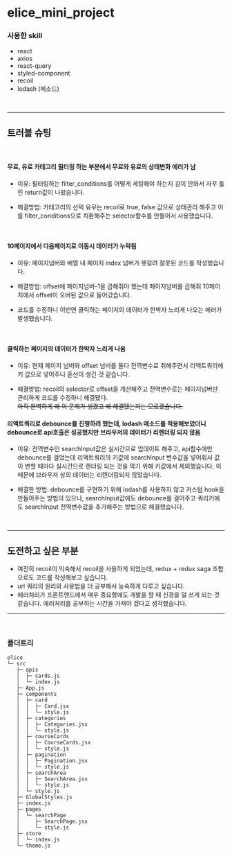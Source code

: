 # elice_mini_project

### 사용한 skill

- react
- axios
- react-query
- styled-component
- recoil
- lodash (메소드)

<br>

---

## 트러블 슈팅

<br>

#### 무료, 유료 카테고리 필터링 하는 부분에서 무료와 유료의 상태변화 에러가 남

- 이유: 필터링하는 filter_conditions를 어떻게 세팅해야 하는지 감이 안와서 자꾸 틀린 return값이 나왔습니다.

- 해결방법: 카테고리의 선택 유무는 recoil로 true, false 값으로 상태관리 해주고 이를 filter_conditions으로 치환해주는 selector함수를 만들어서 사용했습니다.

<br>

#### 10페이지에서 다음페이지로 이동시 데이터가 누락됨

- 이유: 페이지넘버와 배열 내 페이지 index 넘버가 헷갈려 잘못된 코드를 작성했습니다.

- 해결방법: offset에 페이지넘버-1을 곱해줘야 했는데 페이지넘버를 곱해줘 10페이지에서 offset이 오버된 값으로 들어갔습니다.

- 코드를 수정하니 이번엔 클릭하는 페이지의 데이터가 한박자 느리게 나오는 에러가 발생했습니다.

<br>

#### 클릭하는 페이지의 데이터가 한박자 느리게 나옴

- 이유: 현재 페이지 넘버와 offset 넘버를 둘다 전역변수로 취해주면서 리액트쿼리에 키 값으로 넣어주니 혼선이 생긴 것 같습니다.

- 해결방법: recoil의 selector로 offset을 계산해주고 전역변수로는 페이지넘버만 관리하게 코드를 수정하니 해결됐다.
  <br>~~아직 완벽하게 왜 이 문제가 생겼고 왜 해결됐는지는 모르겠습니다.~~

#### 리액트쿼리로 debounce를 진행하려 했는데, lodash 메소드를 적용해보았더니 debounce로 api호출은 성공했지만 브라우저의 데이터가 리렌더링 되지 않음

- 이유: 전역변수인 searchInput값은 실시간으로 업데이트 해주고, api함수에만 debounce를 걸었는데 리액트쿼리의 키값에 searchInput 변수값을 넣어줘서 값이 변할 때마다 실시간으로 렌더링 되는 것을 막기 위해 키값에서 제외했습니다. 이 때문에 브라우저 상의 데이터는 리렌더링되지 않았습니다.

- 해결한 방법: debounce를 구현하기 위해 lodash를 사용하지 않고 커스텀 hook을 만들어주는 방법이 있으나, searchInput값에도 debounce를 걸어주고 쿼리키에도 searchInput 전역변수값을 추가해주는 방법으로 해결했습니다.

<br>

---

## 도전하고 싶은 부분

- 여전히 recoil이 익숙해서 recoil을 사용하게 되었는데, redux + redux saga 조합으로도 코드를 작성해보고 싶습니다.
- url 쿼리의 원리와 사용법을 더 공부해서 능숙하게 다루고 싶습니다.
- 에러처리가 프론트엔드에서 매우 중요함에도 개발을 할 때 신경을 덜 쓰게 되는 것 같습니다. 에러처리를 공부하는 시간을 가져야 겠다고 생각했습니다.

---

<br>

### 폴더트리

```
elice
└─ src
   ├─ apis
   │  ├─ cards.js
   │  └─ index.js
   ├─ App.js
   ├─ components
   │  ├─ card
   │  │  ├─ Card.jsx
   │  │  └─ style.js
   │  ├─ categories
   │  │  ├─ Categories.jsx
   │  │  └─ style.js
   │  ├─ courseCards
   │  │  ├─ CourseCards.jsx
   │  │  └─ style.js
   │  ├─ pagination
   │  │  ├─ Pagination.jsx
   │  │  └─ style.js
   │  ├─ searchArea
   │  │  ├─ SearchArea.jsx
   │  │  └─ style.js
   │  └─ style.js
   ├─ GlobalStyles.js
   ├─ index.js
   ├─ pages
   │  └─ searchPage
   │     ├─ SearchPage.jsx
   │     └─ style.js
   ├─ store
   │  └─ index.js
   └─ theme.js

```
